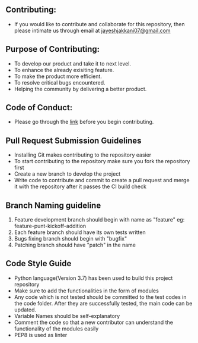 ## Contributing:

* If you would like to contribute and collaborate for this repository, then please intimate us through email at jayeshjakkani07@gmail.com

## Purpose of Contributing:

* To develop our product and take it to next level.
* To enhance the already exisiting feature.
* To make the product more efficient.
* To resolve critical bugs encountered.
* Helping the community by delivering a better product.

## Code of Conduct:

* Please go through the [link](https://github.com/jayeshjakkani/American-Football-Analytics-Application/blob/master/CONTRIBUTING.md) before you begin contributing.

## Pull Request Submission Guidelines

* Installing Git makes contributing to the repository easier
* To start contributing to the repository make sure you fork the repository first
* Create a new branch to develop the project 
* Write code to contribute and commit to create a pull request and merge it with the repository after it passes the CI build check

## Branch Naming guideline
1. Feature development branch should begin with  name as "feature" eg: feature-punt-kickoff-addition
2. Each feature branch should have its own tests written
3. Bugs fixing branch should begin with "bugfix"
4. Patching branch should have "patch" in the name

## Code Style Guide 

* Python language(Version 3.7) has been used to build this project repository
* Make sure to add the functionalities in the form of modules
* Any code which is not tested should be committed to the test codes in the code folder. After they are successfully tested, the  main code can be updated.
* Variable Names should be self-explanatory
* Comment the code so that a new contributor can understand the functionality of the modules easily
* PEP8 is used as linter
